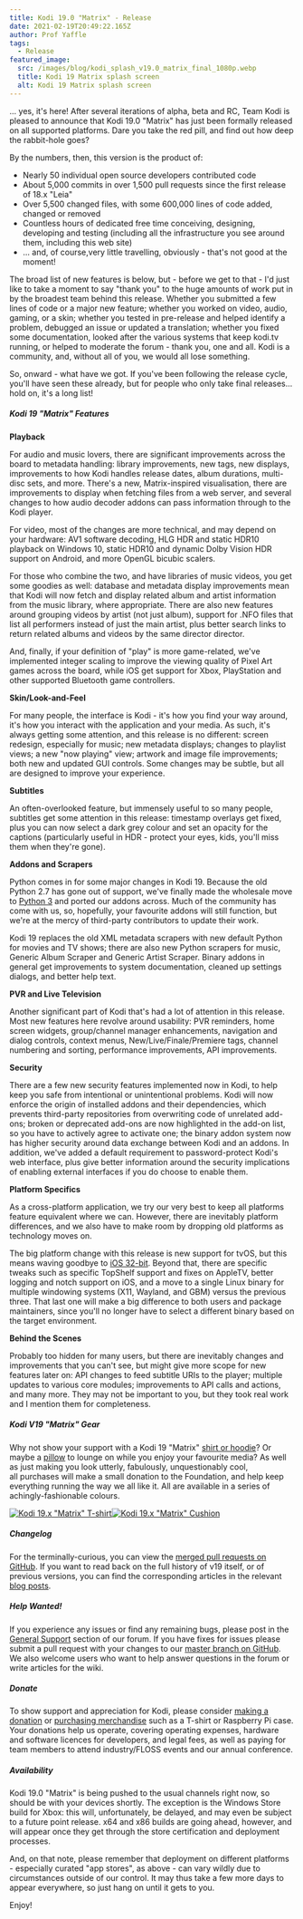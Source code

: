 ```yaml
---
title: Kodi 19.0 "Matrix" - Release
date: 2021-02-19T20:49:22.165Z
author: Prof Yaffle
tags:
  - Release
featured_image:
  src: /images/blog/kodi_splash_v19.0_matrix_final_1080p.webp
  title: Kodi 19 Matrix splash screen
  alt: Kodi 19 Matrix splash screen
---
```


... yes, it's here! After several iterations of alpha, beta and RC, Team Kodi is pleased to announce that Kodi 19.0 "Matrix" has just been formally released on all supported platforms. Dare you take the red pill, and find out how deep the rabbit-hole goes?

By the numbers, then, this version is the product of:

- Nearly 50 individual open source developers contributed code
- About 5,000 commits in over 1,500 pull requests since the first release of 18.x "Leia"
- Over 5,500 changed files, with some 600,000 lines of code added, changed or removed
- Countless hours of dedicated free time conceiving, designing, developing and testing (including all the infrastructure you see around them, including this web site)
- ... and, of course,very little travelling, obviously - that's not good at the moment!

The broad list of new features is below, but - before we get to that - I'd just like to take a moment to say "thank you" to the huge amounts of work put in by the broadest team behind this release. Whether you submitted a few lines of code or a major new feature; whether you worked on video, audio, gaming, or a skin; whether you tested in pre-release and helped identify a problem, debugged an issue or updated a translation; whether you fixed some documentation, looked after the various systems that keep kodi.tv running, or helped to moderate the forum - thank you, one and all. Kodi is a community, and, without all of you, we would all lose something.

So, onward - what have we got. If you've been following the release cycle, you'll have seen these already, but for people who only take final releases... hold on, it's a long list!

##### **Kodi 19 "Matrix" Features**

**Playback**

For audio and music lovers, there are significant improvements across the board to metadata handling: library improvements, new tags, new displays, improvements to how Kodi handles release dates, album durations, multi-disc sets, and more. There's a new, Matrix-inspired visualisation, there are improvements to display when fetching files from a web server, and several changes to how audio decoder addons can pass information through to the Kodi player.

For video, most of the changes are more technical, and may depend on your hardware: AV1 software decoding, HLG HDR and static HDR10 playback on Windows 10, static HDR10 and dynamic Dolby Vision HDR support on Android, and more OpenGL bicubic scalers.

For those who combine the two, and have libraries of music videos, you get some goodies as well: database and metadata display improvements mean that Kodi will now fetch and display related album and artist information from the music library, where appropriate. There are also new features around grouping videos by artist (not just album), support for .NFO files that list all performers instead of just the main artist, plus better search links to return related albums and videos by the same director director.

And, finally, if your definition of "play" is more game-related, we've implemented integer scaling to improve the viewing quality of Pixel Art games across the board, while iOS get support for Xbox, PlayStation and other supported Bluetooth game controllers.

**Skin/Look-and-Feel**

For many people, the interface is Kodi - it's how you find your way around, it's how you interact with the application and your media. As such, it's always getting some attention, and this release is no different: screen redesign, especially for music; new metadata displays; changes to playlist views; a new "now playing" view; artwork and image file improvements; both new and updated GUI controls. Some changes may be subtle, but all are designed to improve your experience.

**Subtitles**

An often-overlooked feature, but immensely useful to so many people, subtitles get some attention in this release: timestamp overlays get fixed, plus you can now select a dark grey colour and set an opacity for the captions (particularly useful in HDR - protect your eyes, kids, you'll miss them when they're gone).

**Addons and Scrapers**

Python comes in for some major changes in Kodi 19. Because the old Python 2.7 has gone out of support, we've finally made the wholesale move to [Python 3](https://kodi.tv/article/kodi-19-python-3-goes-live) and ported our addons across. Much of the community has come with us, so, hopefully, your favourite addons will still function, but we're at the mercy of third-party contributors to update their work.

Kodi 19 replaces the old XML metadata scrapers with new default Python for movies and TV shows; there are also new Python scrapers for music, Generic Album Scraper and Generic Artist Scraper. Binary addons in general get improvements to system documentation, cleaned up settings dialogs, and better help text.

**PVR and Live Television**

Another significant part of Kodi that's had a lot of attention in this release. Most new features here revolve around usability: PVR reminders, home screen widgets, group/channel manager enhancements, navigation and dialog controls, context menus, New/Live/Finale/Premiere tags, channel numbering and sorting, performance improvements, API improvements.

**Security**

There are a few new security features implemented now in Kodi, to help keep you safe from intentional or unintentional problems. Kodi will now enforce the origin of installed addons and their dependencies, which prevents third-party repositories from overwriting code of unrelated add-ons; broken or deprecated add-ons are now highlighted in the add-on list, so you have to actively agree to activate one; the binary addon system now has higher security around data exchange between Kodi and an addons. In addition, we've added a default requirement to password-protect Kodi's web interface, plus give better information around the security implications of enabling external interfaces if you do choose to enable them.

**Platform Specifics**

As a cross-platform application, we try our very best to keep all platforms feature equivalent where we can. However, there are inevitably platform differences, and we also have to make room by dropping old platforms as technology moves on.

The big platform change with this release is new support for tvOS, but this means waving goodbye to [iOS 32-bit](https://kodi.tv/article/kodi-19-welcomes-tvos-says-goodbye-ios-32bit). Beyond that, there are specific tweaks such as specific TopShelf support and fixes on AppleTV, better logging and notch support on iOS, and a move to a single Linux binary for multiple windowing systems (X11, Wayland, and GBM) versus the previous three. That last one will make a big difference to both users and package maintainers, since you'll no longer have to select a different binary based on the target environment.

**Behind the Scenes**

Probably too hidden for many users, but there are inevitably changes and improvements that you can't see, but might give more scope for new features later on: API changes to feed subtitle URIs to the player; multiple updates to various core modules; improvements to API calls and actions, and many more. They may not be important to you, but they took real work and I mention them for completeness.

##### **Kodi V19 "Matrix" Gear**

Why not show your support with a Kodi 19 "Matrix" [shirt or hoodie](https://teespring.com/kodi-matrix)? Or maybe a [pillow](https://teespring.com/kodi-matrix?pid=650) to lounge on while you enjoy your favourite media? As well as just making you look utterly, fabulously, unquestionably cool, all purchases will make a small donation to the Foundation, and help keep everything running the way we all like it. All are available in a series of achingly-fashionable colours.

[![Kodi 19.x "Matrix" T-shirt](https://kodi.tv/sites/default/files/Matrix%20T-shirt.webp)](https://teespring.com/kodi-matrix)[![Kodi 19.x "Matrix" Cushion](https://kodi.tv/sites/default/files/Matrix%20Cushion.webp)](https://teespring.com/kodi-matrix?pid=650)

##### **Changelog**

For the terminally-curious, you can view the [merged pull requests on GitHub](https://github.com/xbmc/xbmc/pulls?page=1&q=label%3A%22v19+Matrix%22+is%3Aclosed). If you want to read back on the full history of v19 itself, or of previous versions, you can find the corresponding articles in the relevant [blog posts](https://kodi.tv/tags/release-announcements).

##### **Help Wanted!**

If you experience any issues or find any remaining bugs, please post in the [General Support](https://forum.kodi.tv/forumdisplay.php?fid=111) section of our forum. If you have fixes for issues please submit a pull request with your changes to our [master branch on GitHub](https://github.com/xbmc/xbmc). We also welcome users who want to help answer questions in the forum or write articles for the wiki.

##### **Donate**

To show support and appreciation for Kodi, please consider [making a donation](/donate) or [purchasing merchandise](/store) such as a T-shirt or Raspberry Pi case. Your donations help us operate, covering operating expenses, hardware and software licences for developers, and legal fees, as well as paying for team members to attend industry/FLOSS events and our annual conference.

##### **Availability**

Kodi 19.0 "Matrix" is being pushed to the usual channels right now, so should be with your devices shortly. The exception is the Windows Store build for Xbox: this will, unfortunately, be delayed, and may even be subject to a future point release. x64 and x86 builds are going ahead, however, and will appear once they get through the store certification and deployment processes.

And, on that note, please remember that deployment on different platforms - especially curated "app stores", as above - can vary wildly due to circumstances outside of our control. It may thus take a few more days to appear everywhere, so just hang on until it gets to you.

Enjoy!
